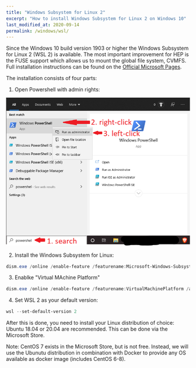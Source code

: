 ```yaml
---
title: "Windows Subsystem for Linux 2"
excerpt: "How to install Windows Subsystem for Linux 2 on Windows 10"
last_modified_at: 2020-09-14
permalink: /windows/wsl/
---
```


Since the Windows 10 build version 1903 or higher the Windows Subsystem for Linux 2 (WSL 2) is available.
The most important improvement for HEP is the FUSE support which allows us to mount the global file system, CVMFS.
Full installation instructions can be found on the [Official Microsoft Pages](https://docs.microsoft.com/en-us/windows/wsl/install-win10).

The installation consists of four parts:

1. Open Powershell with admin rights:

![Open Powershell with admin rights](../static/windows/powershell_admin_annotated.png)

2. Install the Windows Subsystem for Linux:

```powershell
dism.exe /online /enable-feature /featurename:Microsoft-Windows-Subsystem-Linux /all /norestart
```

3. Enablke "Virtual MAchine Platform"

```powershell
dism.exe /online /enable-feature /featurename:VirtualMachinePlatform /all /norestart
```

4. Set WSL 2 as your default version:

```powershell
wsl --set-default-version 2
```

After this is done, you need to install your Linux distribution of choice: Ubuntu 18.04 or 20.04 are recommended.
This can be done via the Microsoft Store.

Note: CentOS 7 exists in the Microsoft Store, but is not free. Instead, we will use the Ubunutu distribution in combination with Docker
to provide any OS available as docker image (includes CentOS 6-8).

